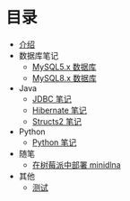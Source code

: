 # 目录

* [介绍](README.md)
* 数据库笔记
    * [MySQL5.x 数据库](数据库笔记/MySQL5x.md)
    * [MySQL8.x 数据库](数据库笔记/MySQL8x.md)
* Java
    * [JDBC 笔记](Java/JDBC笔记.md)
    * [Hibernate 笔记](Java/框架/Hibernate笔记.md)
    * [Structs2 笔记](Java/框架/Structs2笔记.md)
* Python
    * [Python 笔记](Python/Python笔记.md)
* 随笔
	* [在树莓派中部署 minidlna](随笔/在树莓派中部署minidlna.md)
* 其他
    * [测试](测试/Test.md)